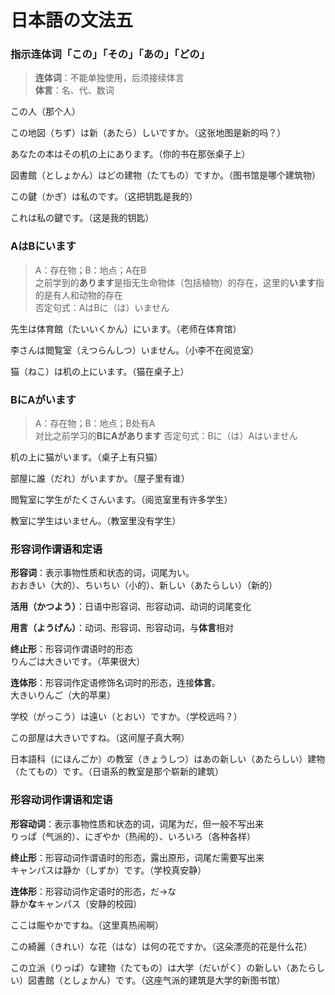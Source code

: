 # 日本語の文法五

### 指示连体词「この」「その」「あの」「どの」

> **连体词**：不能单独使用，后须接续体言<br>
> **体言**：名、代、数词

この人（那个人）

この地図（ちず）は新（あたら）しいですか。（这张地图是新的吗？）

あなたの本はその机の上にあります。（你的书在那张桌子上）

図書館（としょかん）はどの建物（たてもの）ですか。（图书馆是哪个建筑物）

この鍵（かぎ）は私のです。（这把钥匙是我的）

これは私の鍵です。（这是我的钥匙）

### AはBにいます

> A：存在物；B：地点；A在B<br>
> 之前学到的**あります**是指无生命物体（包括植物）的存在，这里的**います**指的是有人和动物的存在<br>
> 否定句式：AはBに（は）いません

先生は体育館（たいいくかん）にいます。（老师在体育馆）

李さんは閲覧室（えつらんしつ）いません。（小李不在阅览室）

猫（ねこ）は机の上にいます。（猫在桌子上）

### BにAがいます

> A：存在物；B：地点；B处有A<br>
> 对比之前学习的**BにAがあります**
> 否定句式：Bに（は）Aはいません

机の上に猫がいます。（桌子上有只猫）

部屋に誰（だれ）がいますか。（屋子里有谁）

閲覧室に学生がたくさんいます。（阅览室里有许多学生）

教室に学生はいません。（教室里没有学生）

### 形容词作谓语和定语

**形容词**：表示事物性质和状态的词，词尾为い。<br>
おおきい（大的）、ちいちい（小的）、新しい（あたらしい）（新的）

**活用（かつよう）**：日语中形容词、形容动词、动词的词尾变化

**用言（ようげん）**：动词、形容词、形容动词，与**体言**相对

**终止形**：形容词作谓语时的形态<br>
りんごは大きいです。（苹果很大）

**连体形**：形容词作定语修饰名词时的形态，连接**体言**。<br>
大きいりんご（大的苹果）

学校（がっこう）は遠い（とおい）ですか。（学校远吗？）

この部屋は大きいですね。（这间屋子真大啊）

日本語科（にほんごか）の教室（きょうしつ）はあの新しい（あたらしい）建物（たてもの）です。（日语系的教室是那个崭新的建筑）

### 形容动词作谓语和定语

**形容动词**：表示事物性质和状态的词，词尾为だ，但一般不写出来<br>
りっぱ（气派的）、にぎやか（热闹的）、いろいろ（各种各样）

**终止形**：形容动词作谓语时的形态，露出原形，词尾だ需要写出来<br>
キャンパスは静か（しずか）です。（学校真安静）

**连体形**：形容动词作定语时的形态，だ→な<br>
静か**な**キャンパス（安静的校园）

ここは賑やかですね。（这里真热闹啊）

この綺麗（きれい）な花（はな）は何の花ですか。（这朵漂亮的花是什么花）

この立派（りっぱ）な建物（たてもの）は大学（だいがく）の新しい（あたらしい）図書館（としょかん）です。（这座气派的建筑是大学的新图书馆）